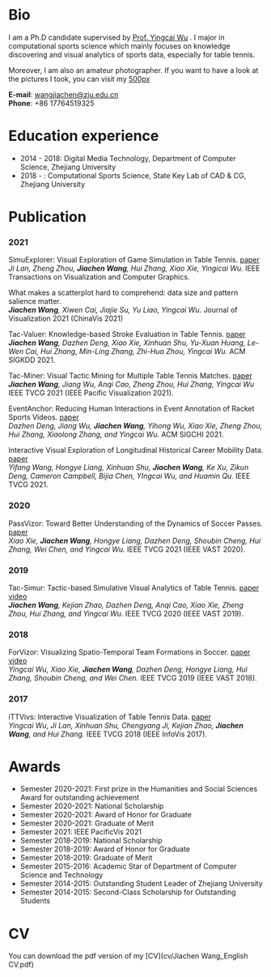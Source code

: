 # Bio
I am a Ph.D candidate supervised by [Prof. Yingcai Wu](http://www.ycwu.org/) . I major in computational sports science which mainly focuses on knowledge discovering and visual analytics of sports data, especially for table tennis.

Moreover, I am also an amateur photographer. If you want to have a look at the pictures I took, you can visit my [500px](https://500px.com/343725635)

**E-mail**: wangjiachen@zju.edu.cn <br/>
**Phone**: +86 17764519325

#

# Education experience
* 2014 - 2018: Digital Media Technology, Department of Computer Science, Zhejiang University
* 2018 - : Computational Sports Science, State Key Lab of CAD & CG, Zhejiang University

# Publication
### 2021
SimuExplorer: Visual Exploration of Game Simulation in Table Tennis. [paper](https://zjuidg.org/source/projects/SimuExplorer/SimuExplorer.pdf) <br/>
*Ji Lan, Zheng Zhou, **Jiachen Wang**, Hui Zhang, Xiao Xie, Yingicai Wu.* IEEE Transactions on Visualization and Computer Graphics. 

What makes a scatterplot hard to comprehend: data size and pattern salience matter. <br/>
***Jiachen Wang**, Xiwen Cai, Jiajie Su, Yu Liao, Yingcai Wu.* Journal of Visualization 2021 (ChinaVis 2021)

Tac-Valuer: Knowledge-based Stroke Evaluation in Table Tennis. [paper](https://zjuidg.org/source/projects/tacValuer/tacValuer.pdf) <br/>
***Jiachen Wang**, Dazhen Deng, Xiao Xie, Xinhuan Shu, Yu-Xuan Huang, Le-Wen Cai, Hui Zhang, Min-Ling Zhang, Zhi-Hua Zhou, Yingcai Wu.* ACM SIGKDD 2021. 

Tac-Miner: Visual Tactic Mining for Multiple Table Tennis Matches. [paper](https://zjuidg.org/source/projects/TacMiner/tacminer.pdf) <br/>
***Jiachen Wang**, Jiang Wu, Anqi Cao, Zheng Zhou, Hui Zhang, Yingcai Wu* IEEE TVCG 2021 (IEEE Pacific Visualization 2021).

EventAnchor: Reducing Human Interactions in Event Annotation of Racket Sports Videos. [paper](https://zjuidg.org/source/projects/eventanchor/eventanchor.pdf) <br/>
*Dazhen Deng, Jiang Wu, **Jiachen Wang**, Yihong Wu, Xiao Xie, Zheng Zhou, Hui Zhang, Xiaolong Zhang, and Yingcai Wu.* ACM SIGCHI 2021.

Interactive Visual Exploration of Longitudinal Historical Career Mobility Data. [paper](https://zjuidg.org/source/projects/CareerLens/CareerLens.pdf) <br/>
*Yifang Wang, Hongye Liang, Xinhuan Shu, **Jiachen Wang**, Ke Xu, Zikun Deng, Cameron Campbell, Bijia Chen, YIngcai Wu, and Huamin Qu.* IEEE TVCG 2021. 

### 2020
PassVizor: Toward Better Understanding of the Dynamics of Soccer Passes. [paper](https://zjuidg.org/source/projects/passvizor/passvizor.pdf) <br/>
*Xiao Xie, **Jiachen Wang**, Hongye Liang, Dazhen Deng, Shoubin Cheng, Hui Zhang, Wei Chen, and Yingcai Wu.* IEEE TVCG 2021 (IEEE VAST 2020). 

### 2019
Tac-Simur: Tactic-based Simulative Visual Analytics of Table Tennis. [paper](https://zjuidg.org/source/projects/tacSimur/Tac-Simur.pdf) [video](https://www.youtube.com/watch?v=_I6cne3Wd4U&feature=youtu.be) <br/>
***Jiachen Wang**, Kejian Zhao, Dazhen Deng, Anqi Cao, Xiao Xie, Zheng Zhou, Hui Zhang, and Yingcai Wu.* IEEE TVCG 2020 (IEEE VAST 2019). 

### 2018
ForVizor: Visualizing Spatio-Temporal Team Formations in Soccer. [paper](https://zjuidg.org/source/projects/forvizor/forvizor.pdf) [video](https://www.youtube.com/watch?v=03U7PESGkOQ) <br/>
*Yingcai Wu, Xiao Xie, **Jiachen Wang**, Dazhen Deng, Hongye Liang, Hui Zhang, Shoubin Cheng, and Wei Chen.* IEEE TVCG 2019 (IEEE VAST 2018). 

### 2017
iTTVivs: Interactive Visualization of Table Tennis Data. [paper](https://zjuidg.org/source/projects/iTTVis/iTTVis.pdf) <br/>
*Yingcai Wu, Ji Lan, Xinhuan Shu, Chengyang Ji, Kejian Zhao, **Jiachen Wang**, and Hui Zhang.* IEEE TVCG 2018 (IEEE InfoVis 2017). 

# Awards
* Semester 2020-2021: First prize in the Humanities and Social Sciences Award for outstanding achievement
* Semester 2020-2021: National Scholarship
* Semester 2020-2021: Award of Honor for Graduate
* Semester 2020-2021: Graduate of Merit
* Semester 2021: IEEE PacificVis 2021
* Semester 2018-2019: National Scholarship
* Semester 2018-2019: Award of Honor for Graduate
* Semester 2018-2019: Graduate of Merit
* Semester 2015-2016: Academic Star of Department of Computer Science and Technology
* Semester 2014-2015: Outstanding Student Leader of Zhejiang University
* Semester 2014-2015: Second-Class Scholarship for Outstanding Students

# CV
You can download the pdf version of my [CV](cv/Jiachen Wang_English CV.pdf)

<!-- ## Welcome to GitHub Pages

You can use the [editor on GitHub](https://github.com/VisWang/VisWang.github.io/edit/main/index.md) to maintain and preview the content for your website in Markdown files.

Whenever you commit to this repository, GitHub Pages will run [Jekyll](https://jekyllrb.com/) to rebuild the pages in your site, from the content in your Markdown files. -->

<!-- ### Markdown

Markdown is a lightweight and easy-to-use syntax for styling your writing. It includes conventions for

```markdown
Syntax highlighted code block

# Header 1
## Header 2
### Header 3

- Bulleted
- List

1. Numbered
2. List

**Bold** and _Italic_ and `Code` text

[Link](url) and ![Image](src)
```

For more details see [Basic writing and formatting syntax](https://docs.github.com/en/github/writing-on-github/getting-started-with-writing-and-formatting-on-github/basic-writing-and-formatting-syntax).

### Jekyll Themes

Your Pages site will use the layout and styles from the Jekyll theme you have selected in your [repository settings](https://github.com/VisWang/VisWang.github.io/settings/pages). The name of this theme is saved in the Jekyll `_config.yml` configuration file.

### Support or Contact

Having trouble with Pages? Check out our [documentation](https://docs.github.com/categories/github-pages-basics/) or [contact support](https://support.github.com/contact) and we’ll help you sort it out. -->
